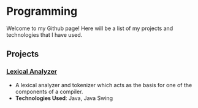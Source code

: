 # Programming

Welcome to my Github page! Here will be a list of my projects and technologies that I have used.

## Projects
### [Lexical Analyzer]()
- A lexical analyzer and tokenizer which acts as the basis for one of the components of a compiler.
- **Technologies Used**: Java, Java Swing
